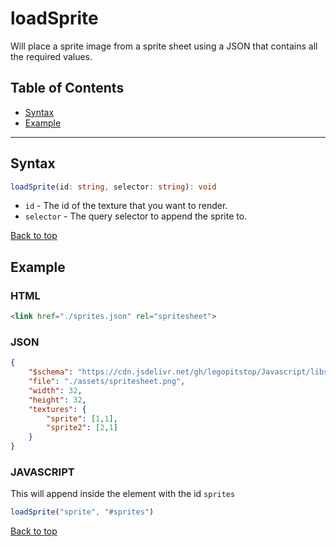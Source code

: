 # loadSprite
Will place a sprite image from a sprite sheet using a JSON that contains all the required values.
## Table of Contents
- [Syntax](#syntax)
- [Example](#example)

---
## Syntax
```typescript
loadSprite(id: string, selector: string): void
```
- `id` - The id of the texture that you want to render.
- `selector` - The query selector to append the sprite to.

[Back to top](#)
## Example
### HTML
```html
<link href="./sprites.json" rel="spritesheet">
```
### JSON
```json
{
    "$schema": "https://cdn.jsdelivr.net/gh/legopitstop/Javascript/libs/Sprite/schema.json",
    "file": "./assets/spritesheet.png",
    "width": 32,
    "height": 32,
    "textures": {
        "sprite": [1,1],
        "sprite2": [2,1]
    }
}
```
### JAVASCRIPT
This will append inside the element with the id `sprites`
```js
loadSprite("sprite", "#sprites")
```
[Back to top](#)